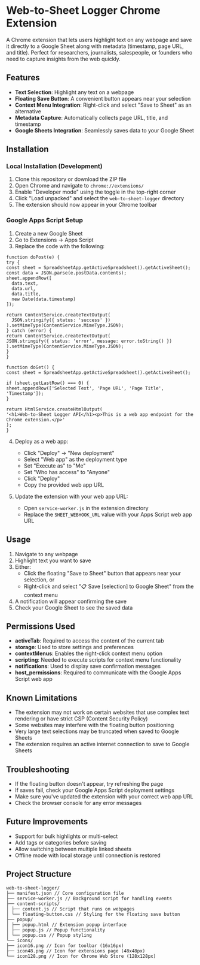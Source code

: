 # Web-to-Sheet Logger Chrome Extension

A Chrome extension that lets users highlight text on any webpage and save it directly to a Google Sheet along with metadata (timestamp, page URL, and title). Perfect for researchers, journalists, salespeople, or founders who need to capture insights from the web quickly.

## Features

- **Text Selection**: Highlight any text on a webpage
- **Floating Save Button**: A convenient button appears near your selection
- **Context Menu Integration**: Right-click and select "Save to Sheet" as an alternative
- **Metadata Capture**: Automatically collects page URL, title, and timestamp
- **Google Sheets Integration**: Seamlessly saves data to your Google Sheet

## Installation

### Local Installation (Development)

1. Clone this repository or download the ZIP file
2. Open Chrome and navigate to `chrome://extensions/`
3. Enable "Developer mode" using the toggle in the top-right corner
4. Click "Load unpacked" and select the `web-to-sheet-logger` directory
5. The extension should now appear in your Chrome toolbar

### Google Apps Script Setup

1. Create a new Google Sheet
2. Go to Extensions → Apps Script
3. Replace the code with the following:

```
function doPost(e) {
try {
const sheet = SpreadsheetApp.getActiveSpreadsheet().getActiveSheet();
const data = JSON.parse(e.postData.contents);
sheet.appendRow([
  data.text,
  data.url,
  data.title,
  new Date(data.timestamp)
]);

return ContentService.createTextOutput(
  JSON.stringify({ status: 'success' })
).setMimeType(ContentService.MimeType.JSON);
} catch (error) {
return ContentService.createTextOutput(
JSON.stringify({ status: 'error', message: error.toString() })
).setMimeType(ContentService.MimeType.JSON);
}
}

function doGet() {
const sheet = SpreadsheetApp.getActiveSpreadsheet().getActiveSheet();

if (sheet.getLastRow() === 0) {
sheet.appendRow(['Selected Text', 'Page URL', 'Page Title', 'Timestamp']);
}

return HtmlService.createHtmlOutput(
'<h1>Web-to-Sheet Logger API</h1><p>This is a web app endpoint for the Chrome extension.</p>'
);
}
```


4. Deploy as a web app:
   - Click "Deploy" → "New deployment"
   - Select "Web app" as the deployment type
   - Set "Execute as" to "Me"
   - Set "Who has access" to "Anyone"
   - Click "Deploy"
   - Copy the provided web app URL

5. Update the extension with your web app URL:
   - Open `service-worker.js` in the extension directory
   - Replace the `SHEET_WEBHOOK_URL` value with your Apps Script web app URL

## Usage

1. Navigate to any webpage
2. Highlight text you want to save
3. Either:
   - Click the floating "Save to Sheet" button that appears near your selection, or
   - Right-click and select "📋 Save [selection] to Google Sheet" from the context menu
4. A notification will appear confirming the save
5. Check your Google Sheet to see the saved data

## Permissions Used

- **activeTab**: Required to access the content of the current tab
- **storage**: Used to store settings and preferences
- **contextMenus**: Enables the right-click context menu option
- **scripting**: Needed to execute scripts for context menu functionality
- **notifications**: Used to display save confirmation messages
- **host_permissions**: Required to communicate with the Google Apps Script web app

## Known Limitations

- The extension may not work on certain websites that use complex text rendering or have strict CSP (Content Security Policy)
- Some websites may interfere with the floating button positioning
- Very large text selections may be truncated when saved to Google Sheets
- The extension requires an active internet connection to save to Google Sheets

## Troubleshooting

- If the floating button doesn't appear, try refreshing the page
- If saves fail, check your Google Apps Script deployment settings
- Make sure you've updated the extension with your correct web app URL
- Check the browser console for any error messages

## Future Improvements

- Support for bulk highlights or multi-select
- Add tags or categories before saving
- Allow switching between multiple linked sheets
- Offline mode with local storage until connection is restored

## Project Structure

```
web-to-sheet-logger/
├── manifest.json // Core configuration file
├── service-worker.js // Background script for handling events
├── content-scripts/
│ ├── content.js // Script that runs on webpages
│ └── floating-button.css // Styling for the floating save button
├── popup/
│ ├── popup.html // Extension popup interface
│ ├── popup.js // Popup functionality
│ └── popup.css // Popup styling
└── icons/
├── icon16.png // Icon for toolbar (16x16px)
├── icon48.png // Icon for extensions page (48x48px)
└── icon128.png // Icon for Chrome Web Store (128x128px)
```

